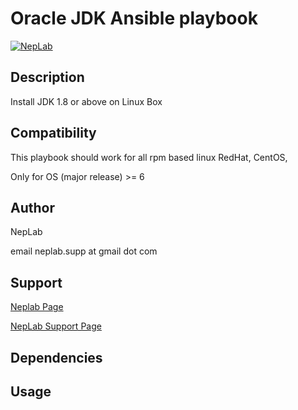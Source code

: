 # Oracle JDK Ansible playbook

[![NepLab](http://neplab.com/wp-content/uploads/2016/02/neplab-logo-retina.png)](https://support.neplab.com) 


## Description
Install JDK 1.8 or above on Linux Box


## Compatibility

This playbook should work for all rpm based linux RedHat, CentOS, 

Only for OS (major release) >= 6 

## Author

NepLab 

email neplab.supp at gmail dot com


## Support

[Neplab Page](http://neplab.com)

[NepLab Support Page](https://support.neplab.com)


## Dependencies


## Usage
